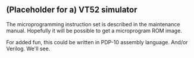 ## (Placeholder for a) VT52 simulator


The microprogramming instruction set is described in the maintenance
manual.  Hopefully it will be possible to get a microprogram ROM image.

For added fun, this could be written in PDP-10 assembly language.
And/or Verilog.  We'll see.